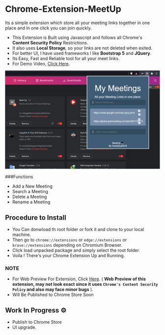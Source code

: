 # Chrome-Extension-MeetUp
Its a simple extension which store all your meeting links together in one place and in one click you can join quickly.
- This Extension is Built using Javascript and follows all Chrome's **Content Security Policy** Restrictions.
- It also uses **Local Storage**, so your links are not deleted when exited.
- For better UI, I have used frameworks l like **Bootstrap 5** and **JQuery**.
- Its Easy, Fast and Reliable tool for all your meet links.
- For Demo Video, [Click Here](https://youtu.be/IN1LkECrw5o).

![](./images/main.png)

###Functions
- Add a New Meeting
- Search a Meeting
- Delete a Meeting
- Rename a Meeting

## Procedure to Install
- You Can donwload th root folder or fork it and clone to your local machine.
- Then go to ``chrome://extensions`` or ``edge://extensions`` or ``brave://extensions`` depending on Chromium Browser.
- Click load unpacked package and simply select the root folder.
- Voila ! There's your Chrome Extension Up and Running.

### NOTE
- For Web Preview For Extension, Click [Here](https://meetup-ibd.herokuapp.com/). ( **Web Preview of this extension, may not look exact since it uses ``Chrome's Content Security Policy`` and also may face minor bugs** ).
- Will Be Published to Chrome Store Soon

## Work In Progress ⚙️
- Publish to Chrome Store
- UI upgrade.